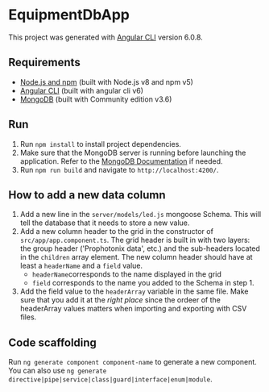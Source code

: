 # EquipmentDbApp

This project was generated with [Angular CLI](https://github.com/angular/angular-cli) version 6.0.8.

## Requirements

- [Node.js and npm](https://nodejs.org/en/) (built with Node.js v8 and npm v5)
- [Angular CLI](https://angular.io/) (built with angular cli v6)
- [MongoDB](https://www.mongodb.com/download-center) (built with Community edition v3.6)

## Run

1. Run `npm install` to install project dependencies.
2. Make sure that the MongoDB server is running before launching the application. Refer to the [MongoDB Documentation](https://docs.mongodb.com/) if needed.
3. Run `npm run build` and navigate to `http://localhost:4200/`.

## How to add a new data column

1. Add a new line in the `server/models/led.js` mongoose Schema. This will tell the database that it needs to store a new value.
2. Add a new column header to the grid in the constructor of `src/app/app.component.ts`. The grid header is built in with two layers: the group header ('Prophotonix data', etc.) and the sub-headers located in the `children` array element. The new column header should have at least a `headerName` and a `field` value.
    * `headerName`corresponds to the name displayed in the grid
    * `field` corresponds to the name you added to the Schema in step 1.
3. Add the field value to the `headerArray` variable in the same file. Make sure that you add it at the *right place* since the ordeer of the headerArray values matters when importing and exporting with CSV files. 

## Code scaffolding

Run `ng generate component component-name` to generate a new component. You can also use `ng generate directive|pipe|service|class|guard|interface|enum|module`.

